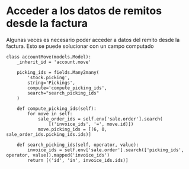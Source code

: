 # Acceder a los datos de remitos desde la factura

Algunas veces es necesario poder acceder a datos del remito desde la factura. Esto se puede solucionar con un campo computado

```Python3
class accountMove(models.Model):
    _inherit_id = 'account.move'

    picking_ids = fields.Many2many(
        'stock.picking',
        string='Pickings',
        compute='compute_picking_ids',
        search="search_picking_ids"
    )

    def compute_picking_ids(self):
        for move in self:
            sale_order_ids = self.env['sale.order'].search(
                [('invoice_ids', '=', move.id)])
            move.picking_ids = [(6, 0, sale_order_ids.picking_ids.ids)]

    def search_picking_ids(self, operator, value):
        invoice_ids = self.env['sale.order'].search(['picking_ids', operator, value]).mapped('invoice_ids')
        return [('id', 'in', invoice_ids.ids)]


```
